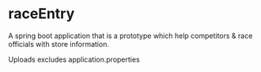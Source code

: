 # raceEntry
A spring boot application that is a prototype which help competitors & race officials with store information.

Uploads excludes application.properties

